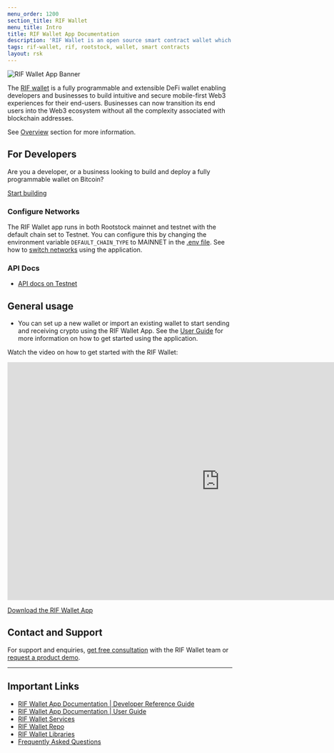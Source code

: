 ```yaml
---
menu_order: 1200
section_title: RIF Wallet
menu_title: Intro
title: RIF Wallet App Documentation
description: 'RIF Wallet is an open source smart contract wallet which enables businesses to create and deploy fully customizable on-chain wallets'
tags: rif-wallet, rif, rootstock, wallet, smart contracts
layout: rsk
---
```


![RIF Wallet App Banner](/assets/img/rif-wallet/rif-wallet-docs-banner.png)

The [RIF wallet](https://github.com/rsksmart/rif-wallet) is a fully programmable and extensible DeFi wallet enabling developers and businesses to build intuitive and secure mobile-first Web3 experiences for their end-users. Businesses can now transition its end users into the Web3 ecosystem without all the complexity associated with blockchain addresses. 

See [Overview](./overview/) section for more information.

## For Developers

Are you a developer, or a business looking to build and deploy a fully programmable wallet on Bitcoin?

<a href="/rif/wallet/dev-reference/" target="_blank" class="green-button">Start building</a>

### Configure Networks

The RIF Wallet app runs in both Rootstock mainnet and testnet with the default chain set to Testnet. You can configure this by changing the environment variable `DEFAULT_CHAIN_TYPE` to MAINNET in the [.env file](https://github.com/rsksmart/rif-wallet/blob/develop/.env). See how to [switch networks](/rif/wallet/user-guide/switch-networks/) using the application.

### API Docs

* [API docs on Testnet](https://rif-wallet-services.testnet.rifcomputing.net/api-docs/)
    
## General usage
- You can set up a new wallet or import an existing wallet to start sending and receiving crypto using the RIF Wallet App. See the [User Guide](/rif/wallet/user-guide/) for more information on how to get started using the application.

Watch the video on how to get started with the RIF Wallet:

<div class="video-container">
  <iframe width="949" height="534" src="https://youtube.com/embed/v=NWRRN9l3J4Q"   frameborder="0" allow="accelerometer; autoplay; encrypted-media; gyroscope; picture-in-picture" allowfullscreen></iframe>
</div>

<a href="https://rif.technology/rif-wallet/" target="_blank" class="green-button">Download the RIF Wallet App</a>

## Contact and Support
For support and enquiries, [get free consultation](https://rif.technology/rif-wallet/)  with the RIF Wallet team or [request a product demo](https://share.hsforms.com/1DkKk-EuxRq6BCv-HxmmOmg1noi4).

----

## Important Links

* [RIF Wallet App Documentation | Developer Reference Guide](/rif/wallet/dev-reference/)
* [RIF Wallet App Documentation | User Guide](/rif/wallet/user-guide/)
* [RIF Wallet Services](https://github.com/rsksmart/rif-wallet-services)
* [RIF Wallet Repo](https://github.com/rsksmart/rif-wallet)
* [RIF Wallet Libraries](https://github.com/rsksmart/rif-wallet-libs)
* [Frequently Asked Questions](/rif/wallet/faqs/)